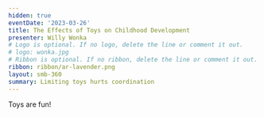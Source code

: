 ```yaml
---
hidden: true
eventDate: '2023-03-26'
title: The Effects of Toys on Childhood Development
presenter: Willy Wonka
# Logo is optional. If no logo, delete the line or comment it out.
# logo: wonka.jpg
# Ribbon is optional. If no ribbon, delete the line or comment it out.
ribbon: ribbon/ar-lavender.png
layout: smb-360
summary: Limiting toys hurts coordination
---
```


Toys are fun!

